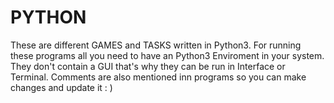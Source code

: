 # PYTHON
These are different GAMES and TASKS written in Python3.
For running these programs all you need to have an  Python3 Enviroment in your system.
They don't contain a GUI that's why they can be run in Interface or Terminal.
Comments are also mentioned inn programs so you can make changes and update it : )
